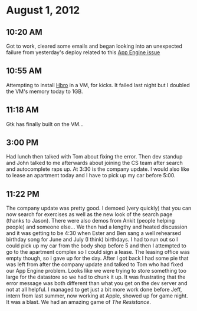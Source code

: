 # August 1, 2012

## 10:20 AM
Got to work, cleared some emails and began looking into an unexpected failure from yesterday's deploy related to this [App Engine issue](http://code.google.com/p/googleappengine/issues/detail?id=6820)

## 10:55 AM
Attempting to install [Hbro](https://github.com/k0ral/hbro) in a VM, for kicks. It failed last night but I doubled the VM's memory today to 1GB.

## 11:18 AM
Gtk has finally built on the VM...

## 3:00 PM
Had lunch then talked with Tom about fixing the error. Then dev standup and John talked to me afterwards about joining the CS team after search and autocomplete raps up. At 3:30 is the company update. I would also like to lease an apartment today and I have to pick up my car before 5:00.

## 11:22 PM
The company update was pretty good. I demoed (very quickly) that you can now search for exercises as well as the new look of the search page (thanks to Jason). There were also demos from Ankit (people helping people) and someone else… We then had a lengthy and heated discussion and it was getting to be 4:30 when Ester and Ben sang a well rehearsed birthday song for June and July (I think) birthdays. I had to run out so I could pick up my car from the body shop before 5 and then I attempted to go to the apartment complex so I could sign a lease. The leasing office was empty though, so I gave up for the day. After I got back I had some pie that was left from after the company update and talked to Tom who had fixed our App Engine problem. Looks like we were trying to store something too large for the datastore so we had to chunk it up. It was frustrating that the error message was both different than what you get on the dev server and not at all helpful. I managed to get just a bit more work done before Jeff, intern from last summer, now working at Apple, showed up for game night. It was a blast. We had an amazing game of *The Resistance*.